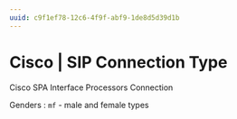 ```yaml
---
uuid: c9f1ef78-12c6-4f9f-abf9-1de8d5d39d1b
---
```

# Cisco | SIP Connection Type

Cisco SPA Interface Processors Connection

Genders
: `mf` - male and female types
